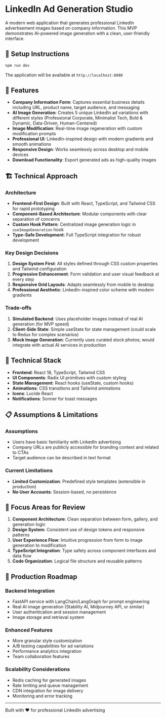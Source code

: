 # LinkedIn Ad Generation Studio

A modern web application that generates professional LinkedIn advertisement images based on company information. This MVP demonstrates AI-powered image generation with a clean, user-friendly interface.

## 🚀 Setup Instructions

```bash
npm run dev
```

The application will be available at `http://localhost:8080`

## 🎯 Features

- **Company Information Form**: Captures essential business details including URL, product name, target audience, and messaging
- **AI Image Generation**: Creates 5 unique LinkedIn ad variations with different styles (Professional Corporate, Minimalist Tech, Bold & Dynamic, Data-Driven, Human-Centered)
- **Image Modification**: Real-time image regeneration with custom modification prompts
- **Professional UI**: LinkedIn-inspired design with modern gradients and smooth animations
- **Responsive Design**: Works seamlessly across desktop and mobile devices
- **Download Functionality**: Export generated ads as high-quality images

## 🏗️ Technical Approach

### Architecture
- **Frontend-First Design**: Built with React, TypeScript, and Tailwind CSS for rapid prototyping
- **Component-Based Architecture**: Modular components with clear separation of concerns
- **Custom Hook Pattern**: Centralized image generation logic in `useImageGeneration` hook
- **Type-Safe Development**: Full TypeScript integration for robust development

### Key Design Decisions

1. **Design System First**: All styles defined through CSS custom properties and Tailwind configuration
2. **Progressive Enhancement**: Form validation and user visual feedback at every step
3. **Responsive Grid Layouts**: Adapts seamlessly from mobile to desktop
4. **Professional Aesthetic**: LinkedIn-inspired color scheme with modern gradients

### Trade-offs

1. **Simulated Backend**: Uses placeholder images instead of real AI generation (for MVP speed)
2. **Client-Side State**: Simple useState for state management (could scale to Redux for complex scenarios)
3. **Mock Image Generation**: Currently uses curated stock photos; would integrate with actual AI services in production

## 🔧 Technical Stack

- **Frontend**: React 18, TypeScript, Tailwind CSS
- **UI Components**: Radix UI primitives with custom styling
- **State Management**: React hooks (useState, custom hooks)
- **Animations**: CSS transitions and Tailwind animations
- **Icons**: Lucide React
- **Notifications**: Sonner for toast messages

## 📋 Assumptions & Limitations

### Assumptions
- Users have basic familiarity with LinkedIn advertising
- Company URLs are publicly accessible for branding context and related to CTAs
- Target audience can be described in text format

### Current Limitations
- **Limited Customization**: Predefined style templates (extensible in production)
- **No User Accounts**: Session-based, no persistence

## 🎨 Focus Areas for Review

1. **Component Architecture**: Clean separation between form, gallery, and generation logic
2. **Design System**: Consistent use of design tokens and responsive patterns
3. **User Experience Flow**: Intuitive progression from form to image generation to modification
4. **TypeScript Integration**: Type safety across component interfaces and data flow
5. **Code Organization**: Logical file structure and reusable patterns

## 🚀 Production Roadmap

### Backend Integration
- FastAPI service with LangChain/LangGraph for prompt engineering
- Real AI image generation (Stability AI, Midjourney API, or similar)
- User authentication and session management
- Image storage and retrieval system

### Enhanced Features
- More granular style customization
- A/B testing capabilities for ad variations
- Performance analytics integration
- Team collaboration features

### Scalability Considerations
- Redis caching for generated images
- Rate limiting and queue management
- CDN integration for image delivery
- Monitoring and error tracking

---

Built with ❤️ for professional LinkedIn advertising